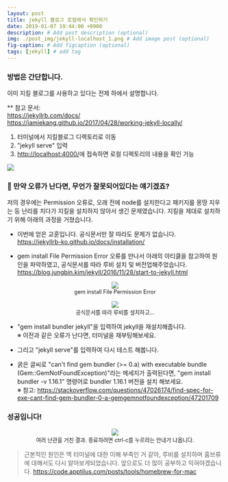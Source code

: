 ```yaml
---
layout: post
title: jekyll 블로그 로컬에서 확인하기
date: 2019-01-07 19:44:00 +0900
description: # Add post description (optional)
img: ./post_img/jekyll-localhost_1.png # Add image post (optional)
fig-caption: # Add figcaption (optional)
tags: [jekyll] # add tag
---
```


### 방법은 간단합니다.
이미 지킬 블로그를 사용하고 있다는 전제 하에서 설명합니다.  
  
** 참고 문서:  
https://jekyllrb.com/docs/  
https://jamiekang.github.io/2017/04/28/working-jekyll-locally/
  
1. 터미널에서 지킬블로그 디렉토리로 이동  
2. "jekyll serve" 입력  
3. <a href="http://localhost:4000/" target="_blank">http://localhost:4000/</a>에 접속하면 로컬 디렉토리의 내용을 확인 가능

<img src="{{site.baseurl}}/assets/post_img/jekyll-localhost_1.png">

### 🤯 만약 오류가 난다면, 무언가 잘못되어있다는 얘기겠죠?  
저의 경우에는 Permission 오류로, 오래 전에 node를 설치한다고 패키지를 몽땅 지우는 등 난리를 치다가 지킬을 설치하지 않아서 생긴 문제였습니다. 지킬을 제대로 설치하기 위해 아래의 과정을 거쳤습니다.  

* 이번에 얻은 교훈입니다. 공식문서만 잘 따라도 문제가 없습니다.  
https://jekyllrb-ko.github.io/docs/installation/

* gem install File Permission Error 오류를 만나서 아래의 아티클을 참고하여 원인을 파악하였고, 공식문서를 따라 루비 설치 및 버전업해주었습니다.  
https://blog.jungbin.kim/jekyll/2016/11/28/start-to-jekyll.html

<figure style="text-align:center;">
<img src="{{site.baseurl}}/assets/post_img/jekyll-localhost_2.png">  
<figcaption style="text-align:center;font-size: 0.9em;">gem install File Permission Error</figcaption>
</figure>
<figure style="text-align:center;">
<img src="{{site.baseurl}}/assets/post_img/jekyll-localhost_3.png">  
<figcaption style="text-align:center;font-size: 0.9em;">공식문서를 따라 루비를 설치하고...</figcaption>
</figure>

* "gem install bundler jekyll"을 입력하여 jekyll을 재설치해줍니다.  
※ 이전과 같은 오류가 난다면, 터미널을 재부팅해보세요.  

* 그리고 "jekyll serve"를 입력하여 다시 테스트 해봅니다.

* 굵은 글씨로 "can't find gem bundler (>= 0.a) with executable bundle (Gem::GemNotFoundException)"라는 메세지가 출력된다면, "gem install bundler -v 1.16.1" 명령어로 bundler 1.16.1 버전을 설치 해보세요.  
※ 참고: https://stackoverflow.com/questions/47026174/find-spec-for-exe-cant-find-gem-bundler-0-a-gemgemnotfoundexception/47201709
  
### 성공입니다!
<figure style="text-align:center;">
<img src="{{site.baseurl}}/assets/post_img/jekyll-localhost_4.png">  
<figcaption style="text-align:center;font-size: 0.9em;">여러 난관을 거친 결과. 종료하려면 ctrl-c를 누르라는 안내가 나옵니다.</figcaption>
</figure>

> 근본적인 원인은 맥 터미널에 대한 이해 부족인 거 같아, 루비를 설치하며 홈브류에 대해서도 다시 알아보게되었습니다. 앞으로도 더 많이 공부하고 익혀야겠습니다. https://code.apptilus.com/posts/tools/homebrew-for-mac